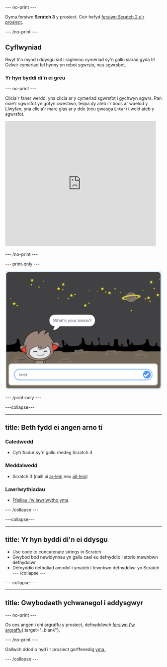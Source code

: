 \--- no-print \---

Dyma fersiwn **Scratch 3** y prosiect. Ceir hefyd [fersiwn Scratch 2 o'r prosiect](https://projects.raspberrypi.org/en/projects/chatbot-scratch2).

\--- /no-print \---

## Cyflwyniad

Rwyt ti'n mynd i ddysgu sut i raglennu cymeriad sy'n gallu siarad gyda ti! Gelwir cymeriad fel hynny yn robot sgwrsio, neu sgwrsbot.

### Yr hyn byddi di'n ei greu

\--- no-print \---

Clicia'r faner werdd, yna clicia ar y cymeriad sgwrsfot i gychwyn sgwrs. Pan mae'r sgwrsfot yn gofyn cwestiwn, teipia dy ateb i'r bocs ar waelod y Llwyfan, yna clicia'r marc glas ar y dde (neu gwasga `Enter`) i weld ateb y sgwrsfot.

<div class="scratch-preview">
  <iframe allowtransparency="true" width="485" height="402" src="https://scratch.mit.edu/projects/embed/248864190/?autostart=false" 
  frameborder="0" scrolling="no"></iframe>
</div>

\--- /no-print \---

\--- print-only \---

![cwblhau'r prosiect](images/chatbot-preview.png)

\--- /print-only \---

\---collapse\---

* * *

## title: Beth fydd ei angen arno ti

### Caledwedd

- Cyfrifiadur sy'n gallu rhedeg Scratch 3

### Meddalwedd

- Scratch 3 (naill ai [ar-lein](https://rpf.io/scratchon) neu [all-lein](https://rpf.io/scratchoff))

### Lawrlwythiadau

- [Ffeiliau i'w lawrlwytho yma](http://rpf.io/p/en/chatbot-go).

\--- /collapse \---

\---collapse\---

* * *

## title: Yr hyn byddi di'n ei ddysgu

- Use code to concatenate strings in Scratch
- Gwybod bod newidynnau yn gallu cael eu defnyddio i storio mewnbwn defnyddiwr
- Defnyddio detholiad amodol i ymateb i fewnbwn defnyddiwr yn Scratch \--- /collapse \---

\--- collapse \---

* * *

## title: Gwybodaeth ychwanegol i addysgwyr

\--- no-print \---

Os oes angen i chi argraffu y prosiect, defnyddiwch [fersiwn i'w argraffu](https://projects.raspberrypi.org/en/projects/chatbot/print){:target="_blank"}.

\--- /no-print \---

Gallwch ddod o hyd i'r prosiect gorffenedig [ yma ](http://rpf.io/p/en/chatbot-get).

\--- /collapse \---